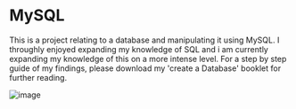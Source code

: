 # MySQL
This is a project relating to a database and manipulating it using MySQL. I throughly enjoyed expanding my knowledge of SQL and i am currently expanding my knowledge of this on a more intense level. For a step by step guide of my findings, please download my 'create a Database' booklet for further reading. 

![image](https://user-images.githubusercontent.com/130657071/232030817-bcc71bcb-c74b-4984-ba7e-d643a6c2699f.png)

